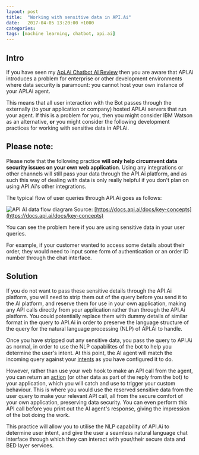 ```yaml
---
layout: post
title:  "Working with sensitive data in API.Ai"
date:   2017-04-05 13:20:00 +1000
categories:
tags: [machine learning, chatbot, api.ai]
---
```


## Intro

If you have seen my [Api.Ai Chatbot AI Review](http://taylorbett.github.io) then you are aware that API.Ai introduces a problem for enterprise or other development environments where data security is paramount: you cannot host your own instance of your API.Ai agent.

This means that all user interaction with the Bot passes through the externally (to your application or company) hosted API.Ai servers that run your agent. If this is a problem for you, then you might consider IBM Watson as an alternative, **or** you might consider the following development practices for working with sensitive data in API.Ai.

## Please note:

Please note that the following practice **will only help circumvent data security issues on your own web application**. Using any integrations or other channels will still pass your data through the API.Ai platform, and as such this way of dealing with data is only really helpful if you don't plan on using API.Ai's other integrations.

The typical flow of user queries through API.Ai goes as follows:

![API AI data flow diagram](https://files.readme.io/a769bab-API-AI_key-concepts.png)
Source: [https://docs.api.ai/docs/key-concepts](https://docs.api.ai/docs/key-concepts)

You can see the problem here if you are using sensitive data in your user queries.

For example, if your customer wanted to access some details about their order, they would need to input some form of authentication or an order ID number through the chat interface.

## Solution

If you do not want to pass these sensitive details through the API.Ai platform, you will need to strip them out of the query before you send it to the AI platform, and reserve them for use in your own application, making any API calls directly from your application rather than through the API.Ai platform. You could potentially replace them with dummy details of similar format in the query to API.Ai in order to preserve the language structure of the query for the natural language processing (NLP) of API.Ai to handle.

Once you have stripped out any sensitive data, you pass the query to API.Ai as normal, in order to use the NLP capabilites of the bot to help you determine the user's intent. At this point, the AI agent will match the incoming query against your [intents](https://docs.api.ai/docs/concept-intents) as you have configured it to do.

However, rather than use your web hook to make an API call from the agent, you can return an [action](https://docs.api.ai/docs/concept-actions) (or other data as part of the reply from the bot) to your application, which you will catch and use to trigger your custom behaviour. This is where you would use the reserved sensitive data from the user query to make your relevant API call, all from the secure comfort of your own application, preserving data security. You can even perform this API call before you print out the AI agent's response, giving the impression of the bot doing the work.

This practice will allow you to utilise the NLP capability of API.Ai to determine user intent, and give the user a seamless natural language chat interface through which they can interact with your/their secure data and BED layer services.
